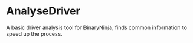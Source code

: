 # AnalyseDriver
A basic driver analysis tool for BinaryNinja, finds common information to speed up the process.
